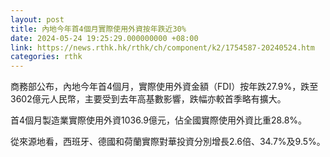 ```yaml
---
layout: post
title: 內地今年首4個月實際使用外資按年跌近30%
date: 2024-05-24 19:25:29.000000000 +08:00
link: https://news.rthk.hk/rthk/ch/component/k2/1754587-20240524.htm
categories: rthk
---
```


商務部公布，內地今年首4個月，實際使用外資金額（FDI）按年跌27.9%，跌至3602億元人民幣，主要受到去年高基數影響，跌幅亦較首季略有擴大。

首4個月製造業實際使用外資1036.9億元，佔全國實際使用外資比重28.8%。

從來源地看，西班牙、德國和荷蘭實際對華投資分別增長2.6倍、34.7%及9.5%。
